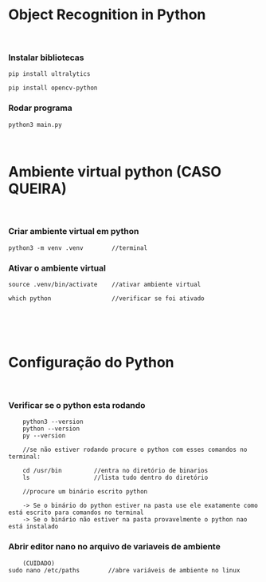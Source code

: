 # Object Recognition in Python
</br>

### Instalar bibliotecas 
```
pip install ultralytics      

pip install opencv-python    
```

### Rodar programa
```
python3 main.py              
```
</br>

# Ambiente virtual python (CASO QUEIRA)
</br>

### Criar ambiente virtual em python 
```
python3 -m venv .venv        //terminal 
```


### Ativar o ambiente virtual 
```
source .venv/bin/activate    //ativar ambiente virtual

which python                 //verificar se foi ativado
```
</br>



</br>
</br>

# Configuração do Python
</br>

### Verificar se o python esta rodando 
```
    python3 --version   
    python --version
    py --version

    //se não estiver rodando procure o python com esses comandos no terminal:
    
    cd /usr/bin         //entra no diretório de binarios
    ls                  //lista tudo dentro do diretório
    
    //procure um binário escrito python

    -> Se o binário do python estiver na pasta use ele exatamente como está escrito para comandos no terminal
    -> Se o binário não estiver na pasta provavelmente o python nao está instalado 
```






### Abrir editor nano no arquivo de variaveis de ambiente 
```
    (CUIDADO)
sudo nano /etc/paths        //abre variáveis de ambiente no linux

```
